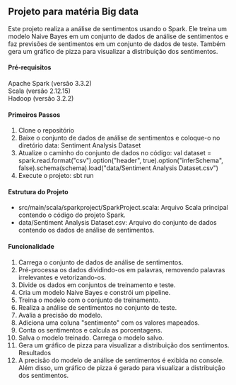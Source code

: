 ## Projeto para matéria Big data
Este projeto realiza a análise de sentimentos usando o Spark. Ele treina um modelo Naive Bayes em um conjunto de dados de análise de sentimentos e faz previsões de sentimentos em um conjunto de dados de teste. Também gera um gráfico de pizza para visualizar a distribuição dos sentimentos.

#### Pré-requisitos
Apache Spark (versão 3.3.2)\
Scala (versão 2.12.15)\
Hadoop (versão 3.2.2)

#### Primeiros Passos

1. Clone o repositório
2. Baixe o conjunto de dados de análise de sentimentos e coloque-o no diretório data: Sentiment Analysis Dataset
3. Atualize o caminho do conjunto de dados no código: val dataset = spark.read.format("csv").option("header", true).option("inferSchema", false).schema(schema).load("data/Sentiment Analysis Dataset.csv")
4. Execute o projeto: sbt run

#### Estrutura do Projeto
* src/main/scala/sparkproject/SparkProject.scala: Arquivo Scala principal contendo o código do projeto Spark.
* data/Sentiment Analysis Dataset.csv: Arquivo do conjunto de dados contendo os dados de análise de sentimentos.

#### Funcionalidade
1. Carrega o conjunto de dados de análise de sentimentos.
2. Pré-processa os dados dividindo-os em palavras, removendo palavras irrelevantes e vetorizando-os.
3. Divide os dados em conjuntos de treinamento e teste.
4. Cria um modelo Naive Bayes e constrói um pipeline.
5. Treina o modelo com o conjunto de treinamento.
6. Realiza a análise de sentimentos no conjunto de teste.
7. Avalia a precisão do modelo.
8. Adiciona uma coluna "sentimento" com os valores mapeados.
9. Conta os sentimentos e calcula as porcentagens.
10. Salva o modelo treinado.
Carrega o modelo salvo.
11. Gera um gráfico de pizza para visualizar a distribuição dos sentimentos.
Resultados
12. A precisão do modelo de análise de sentimentos é exibida no console. Além disso, um gráfico de pizza é gerado para visualizar a distribuição dos sentimentos.
